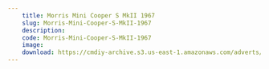 ```yaml
---
    title: Morris Mini Cooper S MkII 1967
    slug: Morris-Mini-Cooper-S-MkII-1967
    description:
    code: Morris-Mini-Cooper-S-MkII-1967
    image:
    download: https://cmdiy-archive.s3.us-east-1.amazonaws.com/adverts/documents/Morris+Mini+Cooper+S+MkII+1967.pdf
---
```

<!-- Content of the page -->

##
        